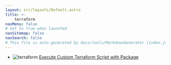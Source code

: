 ```yaml
---
layout: src/layouts/Default.astro
title: >-
    terraform
navMenu: false
# Set to true when launched
navSitemap: false
navSearch: false
# This file is auto-generated by docs/tools/MarkdownGenerator (index.js)
---
```


<ul>

<li>

![terraform](https://i.octopus.com/library/step-templates/terraform.png) [Execute Custom Terraform Script with Package](/integrations/terraform/execute-custom-terraform-script-with-package)

</li>
        
</ul>
